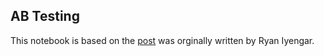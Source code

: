 ## AB Testing
This notebook is based on the [post](https://ryaniyengar.com/a-b-test-reporting-and-visualization-in-sql-c09458b84f7b?source=collection_home---5------0-----------------------) was orginally written by Ryan Iyengar.


